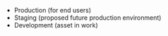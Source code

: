 - Production (for end users)
- Staging (proposed future production environment)
- Development (asset in work)
